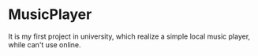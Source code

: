 # MusicPlayer
It is my first project in university, which realize a simple local music player, while can't use online.
